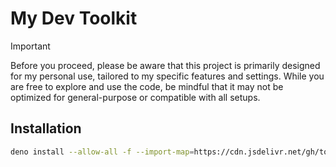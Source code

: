 # My Dev Toolkit

<!-- prettier-ignore-start -->
> [!IMPORTANT]
> Before you proceed, please be aware that this project is primarily designed for my personal use, tailored to my specific features and settings. While you are free to explore and use the code, be mindful that it may not be optimized for general-purpose or compatible with all setups.
<!-- prettier-ignore-end -->

## Installation

```sh
deno install --allow-all -f --import-map=https://cdn.jsdelivr.net/gh/toridoriv/my-dev-toolkit@main/import-map.json https://cdn.jsdelivr.net/gh/toridoriv/my-dev-toolkit@main/bin/toolkit.ts
```
